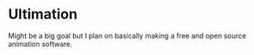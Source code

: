 # Ultimation
Might be a big goal but I plan on basically making a free and open source animation software.
